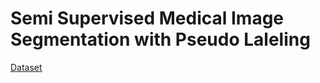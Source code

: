 # Semi Supervised Medical Image Segmentation with Pseudo Laleling

[Dataset](https://ieee-dataport.org/open-access/indian-diabetic-retinopathy-image-dataset-idrid)
